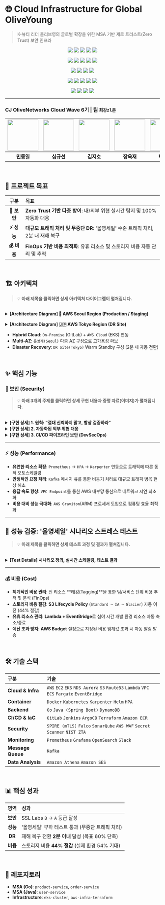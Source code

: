 # 🌐 Cloud Infrastructure for Global OliveYoung

> K-뷰티 리더 올리브영의 글로벌 확장을 위한 MSA 기반 제로 트러스트(Zero Trust) 보안 인프라

<p align="center">
  <img src="https://img.shields.io/badge/AWS-232F3E?logo=amazonaws&logoColor=white" />
  <img src="https://img.shields.io/badge/Kubernetes-326CE5?logo=kubernetes&logoColor=white" />
  <img src="https://img.shields.io/badge/Terraform-7B42BC?logo=terraform&logoColor=white" />
  <img src="https://img.shields.io/badge/Docker-2496ED?logo=docker&logoColor=white" />
  <img src="https://img.shields.io/badge/Helm-0F1689?logo=helm&logoColor=white" />
</p>
<p align="center">
  <img src="https://img.shields.io/badge/Go-00ADD8?logo=go&logoColor=white" />
  <img src="https://img.shields.io/badge/Java-007396?logo=openjdk&logoColor=white" />
  <img src="https://img.shields.io/badge/Spring-6DB33F?logo=spring&logoColor=white" />
  <img src="https://img.shields.io/badge/Apache%20Kafka-231F20?logo=apachekafka&logoColor=white" />
  <img src="https://img.shields.io/badge/Amazon%20DynamoDB-4053D6?logo=amazondynamodb&logoColor=white" />
</p>
<p align="center">
  <img src="https://img.shields.io/badge/GitLab-FC6D26?logo=gitlab&logoColor=white" />
  <img src="https://img.shields.io/badge/Jenkins-D24939?logo=jenkins&logoColor=white" />
  <img src="https://img.shields.io/badge/ArgoCD-EF7B4D?logo=argocd&logoColor=white" />
  <img src="https://img.shields.io/badge/Amazon%20ECR-FF9900?logo=amazonelasticcontainerregistry&logoColor=white" />
</p>
<p align="center">
  <img src="https://img.shields.io/badge/SPIRE-A6C444?logo=spiffe&logoColor=white" />
  <img src="https://img.shields.io/badge/Falco-00A5E6?logo=falco&logoColor=white" />
  <img src="https://img.shields.io/badge/SonarQube-4E9BCD?logo=sonarqube&logoColor=white" />
  <img src="https://img.shields.io/badge/AWS%20WAF-FF9900?logo=awswaf&logoColor=white" />
  <img src="https://img.shields.io/badge/NIST-000000?logo=nist&logoColor=white" />
</p>
<p align="center">
  <img src="https://img.shields.io/badge/Prometheus-E6522C?logo=prometheus&logoColor=white" />
  <img src="https://img.shields.io/badge/Grafana-F46800?logo=grafana&logoColor=white" />
  <img src="https://img.shields.io/badge/OpenSearch-005EB8?logo=opensearch&logoColor=white" />
  <img src="https://img.shields.io/badge/Amazon%20Athena-7D4099?logo=amazonathena&logoColor=white" />
</p>


---

### CJ OliveNetworks Cloud Wave 6기 | 팀 `최강zl존`

| [<img src="https://github.com/DongilMin.png" width="100">](https://github.com/DongilMin) | [<img src="https://github.com/gyuseon25.png" width="100">](https://github.com/gyuseon25) | [<img src="https://github.com/isuking6511.png" width="100">](https://github.com/isuking6511) | [<img src="https://github.com/dfadsfa.png" width="100">](https://github.com/dfadsfa) | [<img src="https://github.com/sojung102.png" width="100">](https://github.com/sojung102) |
| :---: | :---: | :---: | :---: | :---: |
| **민동일** | **심규선** | **김지호** | **장욱재** | **박소정** |

<br>

## 🚀 프로젝트 목표

| 구분 | 목표 |
| :---: | :--- |
| **🔐 보안** | **Zero Trust 기반 다층 방어**: 내/외부 위협 실시간 탐지 및 100% 자동화 대응 |
| **⚡ 성능** | **대규모 트래픽 처리 및 무중단 DR**: '올영세일' 수준 트래픽 처리, 2분 내 재해 복구 |
| **💰 비용** | **FinOps 기반 비용 최적화**: 유휴 리소스 및 스토리지 비용 자동 관리 및 추적 |

<br>

## 🏗️ 아키텍처

> 💡 **아래 제목을 클릭하면 상세 아키텍처 다이어그램이 펼쳐집니다.**

<br>

<details>
<summary><strong>[Architecture Diagram] 📍 AWS Seoul Region (Production / Staging)</strong></summary>
<br>
<table border="0">
 <tr>
  <td align="center"><img src="https://github.com/user-attachments/assets/4116044f-862b-48aa-bac7-13a4b1975c0b" width="100%" /></td>
  <td align="center"><img src="https://github.com/user-attachments/assets/18b6b3bf-4d14-400b-80cc-8e5352d1e712" width="100%" /></td>
 </tr>
</table>
</details>

<br>

<details>
<summary><strong>[Architecture Diagram] 🇯🇵 AWS Tokyo Region (DR Site)</strong></summary>
<br>
<p align="center">
  <img src="https://github.com/user-attachments/assets/323898de-7179-4fde-b4a0-7fde79ba35f5" width="800" />
</p>
</details>

* **Hybrid Cloud**: `On-Premise` (GitLab) + `AWS Cloud` (EKS) 연동
* **Multi-AZ**: `운영계(Seoul)` 다중 AZ 구성으로 고가용성 확보
* **Disaster Recovery**: `DR Site(Tokyo)` Warm Standby 구성 (2분 내 자동 전환)

<br>

## ✨ 핵심 기능

### 🔐 보안 (Security)

> 💡 **아래 3개의 주제를 클릭하면 상세 구현 내용과 증명 자료(이미지)가 펼쳐집니다.**

<br>

<details>
<summary><strong>[구현 상세] 1. 원칙: "절대 신뢰하지 말고, 항상 검증하라"</strong></summary>
<br>
    
* **서비스 간 상호 인증**: MSA 환경 내 모든 서비스 통신에 **mTLS** 상호 인증 적용
    <p align="center">
      <img width="650" height="300" alt="TLS vs mTLS Communication" src="https://github.com/user-attachments/assets/cef71004-f042-469f-8170-5d9a2d2fbbb8" />
    </p>

* **mTLS 자동화**: 수동 관리의 한계 → **SPIRE** 도입으로 **워크로드 증명(Attestation)** 기반 인증서 발급/갱신 **100% 자동화**
    <p align="center">
      <img width="650" height="300" alt="SPIRE Architecture" src="https://github.com/user-attachments/assets/9066d6a4-4674-4074-a3d4-7337d745c2c0" />
    </p>

* **인증서 탈취 대응**: **60초 수명**의 초단기 인증서(SVID)를 **30초** 주기로 자동 갱신하여 탈취 피해 최소화
    <p align="center">
      <img width="650" height="300" alt="Short-Lived SVID Renewal Proof" src="https://github.com/user-attachments/assets/e127d6e8-d7ae-444a-9cc5-bae5b10797fe" />
    </p>
</details>

<details>
<summary><strong>[구현 상세] 2. 자동화된 외부 위협 대응</strong></summary>
<br>

* **테스트 시나리오**: 대규모 **Credential Stuffing** 공격 및 개인정보 유출 상황 모의
    <p align="center">
      <img width="650"  height="300" alt="Simulated Data Breach Scenario" src="https://github.com/user-attachments/assets/a8d7f2c6-47a4-45dd-8f6a-0ec858e66e51" />
    </p>

* **대응 파이프라인**: **탐지 → 차단 → 시각화 → 알림 → 분석 → 리포팅** 전 과정 100% 자동화
    <p align="center">
      <img width="650"  height="300" alt="Automated Threat Response Pipeline" src="https://github.com/user-attachments/assets/b21fe029-d27e-47c5-a3ed-87f287392acf" />
    </p>

* **실시간 대응**: **WAF** 자동 차단 → **OpenSearch** 실시간 시각화 → **Slack** 즉각 알림
    <p align="center">
      <img width="650"  height="300" alt="Real-time Detection & Alerting Demo" src="https://github.com/user-attachments/assets/32254136-5039-4a6f-819c-e56f287a5e64" />
    </p>

* **분석 및 리포팅**: **WAF Log (S3)** → **Athena** 자동 쿼리 → **SES** 일일 보고서 발송
    <p align="center">
      <img width="650"  height="300" alt="Automated Log Analysis & Reporting" src="https://github.com/user-attachments/assets/b6717032-9c6d-4d8d-8d33-fa9f08b03cbe" />
    </p>
</details>

<details>
<summary><strong>[구현 상세] 3. CI/CD 파이프라인 보안 (DevSecOps)</strong></summary>
<br>

* **정적 코드 분석**: `SonarQube`를 통한 소스 코드 레벨의 잠재적 보안 취약점 사전 탐지
    <p align="center">
      <img width="650"  height="300" alt="SonarQube SAST" src="https://github.com/user-attachments/assets/75a51d55-d680-4b82-b2bb-e7f67bd3bd56" />
    </p>

* **민감 정보 스캐닝**: `Git` 커밋 내 민감 정보(API 키 등) 실시간 탐지, 자동 비활성화 및 경고
    <p align="center">
      <img width="650"  height="300" alt="Secret Scanning & Alerting" src="https://github.com/user-attachments/assets/06b46a5b-798d-4369-b2be-7ee69d49fe3d" />
    </p>
</details>

---

### ⚡ 성능 (Performance)

* **유연한 리소스 확장**: `Prometheus` → `HPA` → `Karpenter` 연동으로 트래픽에 따른 동적 오토스케일링
* **안정적인 요청 처리**: `Kafka` 메시지 큐를 통한 비동기 처리로 대규모 트래픽 병목 현상 해소
* **응답 속도 향상**: `VPC Endpoint`를 통한 AWS 내부망 통신으로 네트워크 지연 최소화
* **비용 대비 성능 극대화**: `AWS Graviton`(ARM) 프로세서 도입으로 컴퓨팅 효율 최적화

---

## 🔬 성능 검증: '올영세일' 시나리오 스트레스 테스트

> 💡 **아래 제목을 클릭하면 상세 테스트 과정 및 결과가 펼쳐집니다.**

<br>

<details>
<summary><strong>[Test Details] 시나리오 정의, 실시간 스케일링, 테스트 결과</strong></summary>
<br>

* **시나리오 정의**:
    * **기준**: 올리브영 공식 트래픽 5단계 모델 기반
    * **목표**: 최고 부하 단계인 **'(S) Special - 올영세일'** (평시 20배 이상) 트래픽을 안정적으로 처리

    <p align="center">
      <img width="650" height="300" alt="Traffic Level Scenario" src="https://github.com/user-attachments/assets/3cf9d698-9d68-42bf-9ef7-fcc1b7d77565" />
    </p>

* **실시간 스케일링 동작**:
    * **Pod 확장 (HPA)**: `Prometheus`로 수집된 CPU/Memory 임계값 초과 시 HPA가 Pod 수를 **4개에서 13개로 확장**
    * **Node 프로비저닝 (Karpenter)**: HPA에 의해 스케줄링 불가능한 Pod 발생 시 `Karpenter`가 신규 Node(7개→10개)를 **Just-in-Time 방식으로 즉시 프로비저닝**

    <p align="center">
      <img width="650" height="300" alt="Real-time Scaling Visualization" src="https://github.com/user-attachments/assets/be64eb3d-67c9-4313-a2b5-355df6f53814" />
    </p>

* **테스트 결과 (Grafana 대시보드)**:
    * **결과**: 트래픽 폭증에 성공적으로 대응 후, 트래픽 감소 시 Pod와 Node가 설정된 기준에 따라 안정적으로 축소됨을 확인
    * **Pod 수**: **4 → 13 → 4** (안정적 복귀)
    * **Node 수**: **7 → 10 → 8** (비용 최적화를 위한 점진적 축소)

    <p align="center">
      <img width="650" height="300" alt="Grafana Dashboard Results" src="https://github.com/user-attachments/assets/6dd70aae-8b88-481e-9981-8c9bf5053d62" />
    </p>
</details>

---

### 💰 비용 (Cost)

* **체계적인 비용 관리**: 전 리소스 **태깅(Tagging)**을 통한 팀/서비스 단위 비용 추적 및 분석 (FinOps)
* **스토리지 비용 절감**: **S3 Lifecycle Policy** (`Standard → IA → Glacier`) 자동 이전 (44% 절감)
* **유휴 리소스 관리**: **Lambda + EventBridge**로 심야 시간 개발 환경 리소스 자동 축소/종료
* **예산 초과 방지**: **AWS Budget** 설정으로 지정된 비용 임계값 초과 시 자동 알림 발송

<br>

## 🛠️ 기술 스택

| 구분 | 기술 |
| :--- | :--- |
| **Cloud & Infra** | `AWS` `EC2` `EKS` `RDS Aurora` `S3` `Route53` `Lambda` `VPC` `ECS` `Fargate` `EventBridge` |
| **Container** | `Docker` `Kubernetes` `Karpenter` `Helm` `HPA` |
| **Backend** | `Go` `Java (Spring Boot)` `DynamoDB`|
| **CI/CD & IaC** | `GitLab` `Jenkins` `ArgoCD` `Terraform` `Amazon ECR` |
| **Security** | `SPIRE (mTLS)` `Falco` `SonarQube` `AWS WAF` `Secret Scanner` `NIST ZTA` |
| **Monitoring** | `Prometheus` `Grafana` `OpenSearch` `Slack` |
| **Message Queue** | `Kafka` |
| **Data Analysis** | `Amazon Athena` `Amazon SES`|

<br>

## 📊 핵심 성과

| 영역 | 성과 |
| :---: | :--- |
| **보안** | SSL Labs `B` → `A` 등급 달성 |
| **성능** | '올영세일' 부하 테스트 통과 (무중단 트래픽 처리) |
| **DR** | 재해 복구 전환 **2분 이내** 달성 (목표 60% 단축) |
| **비용** | 스토리지 비용 **44% 절감** (실제 환경 54% 기대) |

<br>

## 📂 레포지토리

* **MSA (Go)**: `product-service`, `order-service`
* **MSA (Java)**: `user-service`
* **Infrastructure**: `eks-cluster`, `aws-infra-terraform`
